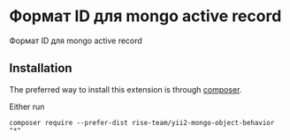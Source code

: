 Формат ID для  mongo active record
==================================
Формат ID для  mongo active record

Installation
------------

The preferred way to install this extension is through [composer](http://getcomposer.org/download/).

Either run

```
composer require --prefer-dist rise-team/yii2-mongo-object-behavior "*"
```